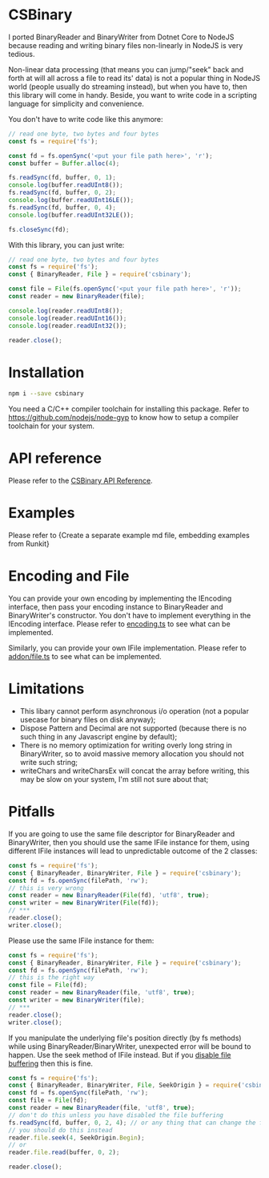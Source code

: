 # CSBinary
I ported BinaryReader and BinaryWriter from Dotnet Core to NodeJS because reading and writing binary files non-linearly in NodeJS is very tedious.

Non-linear data processing (that means you can jump/"seek" back and forth at will all across a file to read its' data) is not a popular thing in NodeJS world (people usually do streaming instead), but when you have to, then this library will come in handy. Beside, you want to write code in a scripting language for simplicity and convenience.

You don't have to write code like this anymore:
```js
// read one byte, two bytes and four bytes
const fs = require('fs');

const fd = fs.openSync('<put your file path here>', 'r');
const buffer = Buffer.alloc(4);

fs.readSync(fd, buffer, 0, 1);
console.log(buffer.readUInt8());
fs.readSync(fd, buffer, 0, 2);
console.log(buffer.readUInt16LE());
fs.readSync(fd, buffer, 0, 4);
console.log(buffer.readUInt32LE());

fs.closeSync(fd);
```
With this library, you can just write:
```js
// read one byte, two bytes and four bytes
const fs = require('fs');
const { BinaryReader, File } = require('csbinary');

const file = File(fs.openSync('<put your file path here>', 'r'));
const reader = new BinaryReader(file);

console.log(reader.readUInt8());
console.log(reader.readUInt16());
console.log(reader.readUInt32());

reader.close();
```
# Installation
```bash
npm i --save csbinary
```
You need a C/C++ compiler toolchain for installing this package. Refer to https://github.com/nodejs/node-gyp to know how to setup a compiler toolchain for your system.

# API reference
Please refer to the [CSBinary API Reference](https://meigyoku-thmn.github.io/CSBinary/).

# Examples
Please refer to {Create a separate example md file, embedding examples from Runkit}

# Encoding and File
You can provide your own encoding by implementing the IEncoding interface, then pass your encoding instance to BinaryReader and BinaryWriter's constructor. You don't have to implement everything in the IEncoding interface. Please refer to [encoding.ts](https://github.com/Meigyoku-Thmn/CSBinary/blob/master/src/encoding.ts) to see what can be implemented.

Similarly, you can provide your own IFile implementation. Please refer to [addon/file.ts](https://github.com/Meigyoku-Thmn/CSBinary/blob/master/src/addon/file.ts) to see what can be implemented.

# Limitations
* This libary cannot perform asynchronous i/o operation (not a popular usecase for binary files on disk anyway);
* Dispose Pattern and Decimal are not supported (because there is no such thing in any Javascript engine by default);
* There is no memory optimization for writing overly long string in BinaryWriter, so to avoid massive memory allocation you should not write such string;
* writeChars and writeCharsEx will concat the array before writing, this may be slow on your system, I'm still not sure about that;

# Pitfalls
If you are going to use the same file descriptor for BinaryReader and BinaryWriter, then you should use the same IFile instance for them, using different IFile instances will lead to unpredictable outcome of the 2 classes:
```js
const fs = require('fs');
const { BinaryReader, BinaryWriter, File } = require('csbinary');
const fd = fs.openSync(filePath, 'rw');
// this is very wrong
const reader = new BinaryReader(File(fd), 'utf8', true);
const writer = new BinaryWriter(File(fd));
// ***
reader.close();
writer.close();
```
Please use the same IFile instance for them:
```js
const fs = require('fs');
const { BinaryReader, BinaryWriter, File } = require('csbinary');
const fd = fs.openSync(filePath, 'rw');
// this is the right way
const file = File(fd);
const reader = new BinaryReader(file, 'utf8', true);
const writer = new BinaryWriter(file);
// ***
reader.close();
writer.close();
```
If you manipulate the underlying file's position directly (by fs methods) while using BinaryReader/BinaryWriter, unexpected error will be bound to happen. Use the seek method of IFile instead. But if you [disable file buffering](https://meigyoku-thmn.github.io/CSBinary/interfaces/ifile.html#setbufsize) then this is fine.
```js
const fs = require('fs');
const { BinaryReader, BinaryWriter, File, SeekOrigin } = require('csbinary');
const fd = fs.openSync(filePath, 'rw');
const file = File(fd);
const reader = new BinaryReader(file, 'utf8', true);
// don't do this unless you have disabled the file buffering
fs.readSync(fd, buffer, 0, 2, 4); // or any thing that can change the file's position
// you should do this instead
reader.file.seek(4, SeekOrigin.Begin);
// or
reader.file.read(buffer, 0, 2);

reader.close();
```
